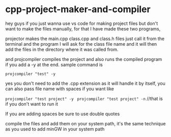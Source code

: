 # cpp-project-maker-and-compiler
hey guys if you just wanna use vs code for making project files but don't want to make the files manually, for that I have made these two programs, 

projector makes the main.cpp class.cpp and class.h files
just call it from the terminal and the program I will ask for the class file name and it will then add the files in the directory where it was called from. 

and projcompiler compiles the project and also runs the compiled program if you add a -y at the end. sample command is

`projcompiler "test" -y`

yes you don't need to add the .cpp extension as it will handle it by itself, you can also pass file name with spaces if you want like

`projcompiler "test project" -y `
`projcompiler "test project" -n` //that is if you don't want to run it

If you are adding spaces be sure to use double quotes

compile the files and add them on your system path, it's the same technique as you used to add minGW in your system path 
